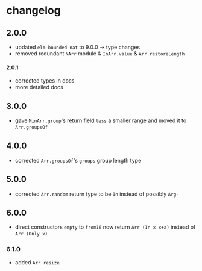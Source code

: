 # changelog

## 2.0.0

- updated `elm-bounded-nat` to 9.0.0 → type changes
- removed redundant `NArr` module & `InArr.value` & `Arr.restoreLength`

#### 2.0.1

- corrected types in docs
- more detailed docs

## 3.0.0

- gave `MinArr.group`'s return field `less` a smaller range and moved it to `Arr.groupsOf`

## 4.0.0

- corrected `Arr.groupsOf`'s `groups` group length type

## 5.0.0

- corrected `Arr.random` return type to be `In` instead of possibly `Arg-`

## 6.0.0

- direct constructors `empty` to `from16` now return `Arr (In x x+a)` instead of `Arr (Only x)`

### 6.1.0

- added `Arr.resize`
